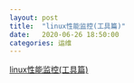 ```yaml
---
layout: post
title:  "linux性能监控(工具篇)"
date:   2020-06-26 18:50:00
categories: 运维
---
```


[linux性能监控(工具篇)]


[linux性能监控(工具篇)]:https://segmentfault.com/a/1190000023026041
